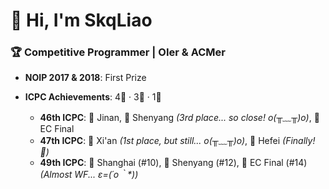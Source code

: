 # 👋 Hi, I'm SkqLiao  

### 🏆 Competitive Programmer | OIer & ACMer  

- **NOIP 2017 & 2018**: First Prize  
- **ICPC Achievements**: 4🥇 · 3🥈 · 1🥉  

  - **46th ICPC**: 🥈 Jinan, 🥈 Shenyang *(3rd place... so close! o(╥﹏╥)o)*, 🥉 EC Final  
  - **47th ICPC**: 🥈 Xi'an *(1st place, but still... o(╥﹏╥)o)*, 🥇 Hefei *(Finally! 🎉)*  
  - **49th ICPC**: 🥇 Shanghai (#10), 🥇 Shenyang (#12), 🥇 EC Final (#14) *(Almost WF... ε=(´ο｀\*))*
